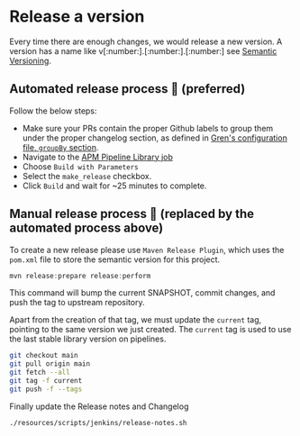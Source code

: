 # Release a version

Every time there are enough changes, we would release a new version. A version
has a name like v[:number:].[:number:].[:number:] see [Semantic Versioning](https://semver.org/).

## Automated release process :rocket: (preferred)

Follow the below steps:

* Make sure your PRs contain the proper Github labels to group them under the proper changelog section, as defined in [Gren's configuration file, `groupBy` section](../.grenrc.js).
* Navigate to the [APM Pipeline Library job](https://apm-ci.elastic.co/job/apm-shared/job/apm-pipeline-library-mbp/job/main/build?delay=0sec)
* Choose `Build with Parameters`
* Select the `make_release` checkbox.
* Click `Build` and wait for ~25 minutes to complete.

## Manual release process :man: (replaced by the automated process above)

To create a new release please use `Maven Release Plugin`, which uses the `pom.xml` file
to store the semantic version for this project.

```java
mvn release:prepare release:perform
```

This command will bump the current SNAPSHOT, commit changes, and push the tag to upstream
repository.

Apart from the creation of that tag, we must update the `current` tag, pointing
to the same version we just created. The `current` tag is used to use the last stable
library version on pipelines.

```bash
git checkout main
git pull origin main
git fetch --all
git tag -f current
git push -f --tags
```

Finally update the Release notes and Changelog

`./resources/scripts/jenkins/release-notes.sh`
